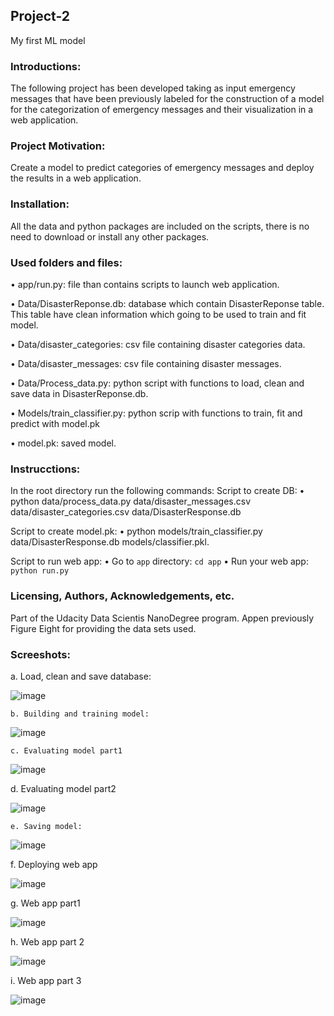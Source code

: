 ## Project-2
My first ML model

### **Introductions:**
The following project has been developed taking as input emergency messages that have been previously labeled for the construction of a model for the categorization of emergency messages and their visualization in a web application.

### Project Motivation: 
Create a model to predict categories of emergency messages and deploy the results in a web application.

### Installation:
All the data and python packages are included on the scripts, there is no need to download or install any other packages.

### Used folders and files:
   
•	app/run.py: file than contains scripts to launch web application.

•	Data/DisasterReponse.db: database which contain DisasterReponse table. This table have clean information which going to be used to train and fit model.

•	Data/disaster_categories: csv file containing disaster categories data.

•	Data/disaster_messages: csv file containing disaster messages.

•	Data/Process_data.py: python script with functions to load, clean and save data in DisasterReponse.db.

•	Models/train_classifier.py: python scrip with functions to train, fit and predict with model.pk

•	model.pk: saved model.

### Instrucctions:
In the root directory run the following commands:
Script to create DB:
•	python data/process_data.py data/disaster_messages.csv data/disaster_categories.csv data/DisasterResponse.db

Script to create model.pk:
•	python models/train_classifier.py data/DisasterResponse.db models/classifier.pkl.

Script to run web app:
•	Go to `app` directory: `cd app`
•	Run your web app: `python run.py`

### Licensing, Authors, Acknowledgements, etc.
Part of the Udacity Data Scientis NanoDegree program.
Appen previously Figure Eight for providing the data sets used.

### Screeshots:

   a. Load, clean and save database:
   
![image](https://github.com/GuilleC1987/Project-2/assets/149739280/6a90c411-c2e5-4ec9-855c-d46e395edf88)

    b. Building and training model:
    
![image](https://github.com/GuilleC1987/Project-2/assets/149739280/05927205-a036-4927-a388-521d7ac011df)

    c. Evaluating model part1
    
![image](https://github.com/GuilleC1987/Project-2/assets/149739280/fde322d1-b567-4b18-88a5-2c2f40acba38)

   d. Evaluating model part2
   
![image](https://github.com/GuilleC1987/Project-2/assets/149739280/945f76bc-abf1-44b0-8972-f5e687c5d856)

    e. Saving model:
    
![image](https://github.com/GuilleC1987/Project-2/assets/149739280/c97d7c32-5e98-4cb4-a274-1479f76afcc9)

   f. Deploying web app
   
![image](https://github.com/GuilleC1987/Project-2/assets/149739280/ebc78ff6-92fd-4a56-89a5-6c98f4b26dfa)


   g. Web app part1
   
![image](https://github.com/GuilleC1987/Project-2/assets/149739280/6c03120a-8ed6-469d-9888-4e022858e113)

   h. Web app part 2
   
![image](https://github.com/GuilleC1987/Project-2/assets/149739280/e67c15c2-83e7-4d17-9e99-139a9c2b0388)

   i. Web app part 3
   
![image](https://github.com/GuilleC1987/Project-2/assets/149739280/d70699c1-eded-4267-8a59-2161aaf51093)









   


